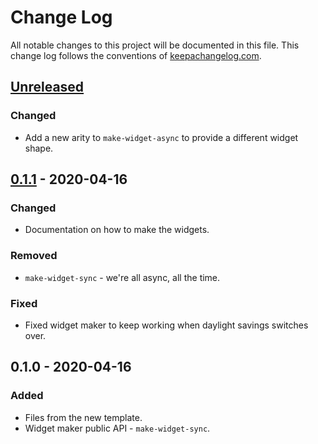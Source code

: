 # Change Log
All notable changes to this project will be documented in this file. This change log follows the conventions of [keepachangelog.com](http://keepachangelog.com/).

## [Unreleased]
### Changed
- Add a new arity to `make-widget-async` to provide a different widget shape.

## [0.1.1] - 2020-04-16
### Changed
- Documentation on how to make the widgets.

### Removed
- `make-widget-sync` - we're all async, all the time.

### Fixed
- Fixed widget maker to keep working when daylight savings switches over.

## 0.1.0 - 2020-04-16
### Added
- Files from the new template.
- Widget maker public API - `make-widget-sync`.

[Unreleased]: https://github.com/your-name/trellotaskbot/compare/0.1.1...HEAD
[0.1.1]: https://github.com/your-name/trellotaskbot/compare/0.1.0...0.1.1
